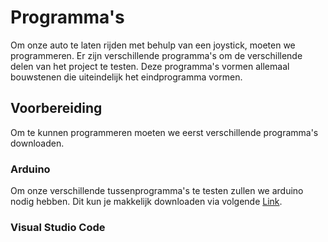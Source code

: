 # Programma's

Om onze auto te laten rijden met behulp van een joystick, moeten we programmeren. Er zijn verschillende programma's om de verschillende delen van het project te testen. Deze programma's vormen allemaal bouwstenen die uiteindelijk het eindprogramma vormen.

## Voorbereiding 

Om te kunnen programmeren moeten we eerst verschillende programma's downloaden. 

### Arduino

Om onze verschillende tussenprogramma's te testen zullen we arduino nodig hebben. Dit kun je makkelijk downloaden via volgende
[Link](https://support.arduino.cc/hc/en-us/articles/360019833020-Download-and-install-Arduino-IDE "Arduino downloaden").

### Visual Studio Code

